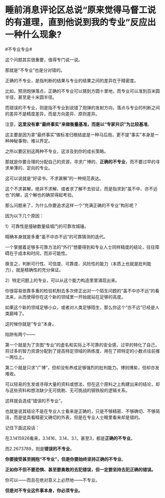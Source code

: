 # 睡前消息评论区总说“原来觉得马督工说的有道理，直到他说到我的专业”反应出一种什么现象?

\#不专业专业#

这个问题其实很重要，值得专门说一说。

那就是“不专业”也是分对错的。

正确的不专业，是指判断的结果与专业的结果之间的差异在于精密度。

比如，预测炮弹落点，正确的不专业可以猜到方圆十里地，而专业可以准到百米圆半径，甚至是十米圆半径。

而错误的不专业，则是指不专业到说错了炮弹的发射方向，落点与专业的判断之间的差异不是精度差异，而是方向差异、原则差异。

注意，**这里没有拿“最终事实”来做衡量基准，而是以“专家共识”为比较基准**。

这主要是因为拿“最终事实”做标准归根结底是一种马后炮，更不提“事实”本身是一种神秘事物，难以界定。



之所以要区别这两种不专业，这涉及到你的成长策略。

那就是你要合理的分配自己的资源，寻求广博的、**正确的不专业**，而不要过早的寻求单薄的、定向的专业。

这可以说就是“好读书，不求甚解”的一种规范表达。

这个不求甚解，绝非不求解、或者求了解不去验证，而是指求到“虽不中、亦不远也”的解，这个解也的确禁得起考验。



那么问题来了，为什么你要追求这样一个“充满正确的不专业”构形呢？

因为以下几个原因：

1）可靠性是撞破数量级城门的可靠攻城锤。

精确本身就是多重“虽不中亦不远”的可靠猜测的迭代。

一个掌握着足够多可靠方法的“外行”想要得到和专业人士同样精度的结论，往往障碍在于成本和时间，而非可能性。

换言之，判断可行性、可信度、可靠度、风险性的能力（本质上也就是批判能力），就是精确性的充分保证。

2）特定问题上的专业，可以从这个能力构造里里涌现出来。

你很容易依靠多重的检验机制去多次修正出对一个陌生问题的“虽不中亦不远”的看法来，从而使得你在这个新的领域里一开始就站在足够的高度。

如果这个新的领域足够小众，或者对人类足够陌生，那么你这个“亦不远”已经是人类巅峰了。

这时候你就是“专业”本身。



陷阱有两个——

第一个就是为了贪图“专业”的虚名和实际上不可靠的安全感，过早的特化了自己，将过多的智力资源分配到了提高特定领域的熟练度、用在了把特定的小数点往前推一两位上。

第二个就是只求“广博”，但却没有养成足够强烈的批判能力。博则博矣，但却亦发难收。

可以轻易的生发或寻得大量的资料或想法，但在这个原料之上构建出来的结论，却与这些资料和想法缺少无可挑剔、无可挑战的钢铁般的逻辑关系。

这样就会造成“错误的不专业”。

也就是说其结论不是在专业人士看来是正确的，只是不够精密、不够确切、不够简洁，而是徒具看精密又确切的外表，但是在专业人士眼里看来却是错的。



记住下面这段话：

在3.1415926看来，3.1416、3.14、3.1，甚至3，都是**正确的不专业**。

而2.2673789，则是**错误的不专业**。

**你要接受甚至拥抱“不专业”，但是你要始终坚持正确的不专业**。

**正如你不但不要恐惧、甚至要勇敢的去犯错误，但一定要坚持去犯正确的错误。**



你可以——而且在绝对意义上必然地——不专业。

**但是对不专业这件事本身，你必须专业。**

